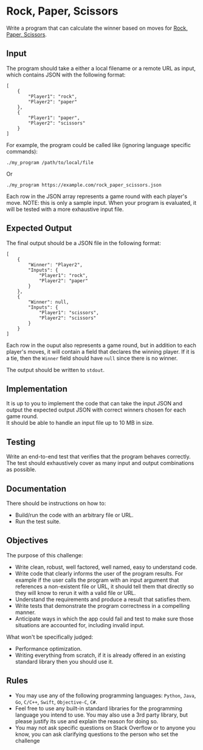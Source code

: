 # Rock, Paper, Scissors
Write a program that can calculate the winner based on moves for [Rock, Paper, Scissors](https://en.wikipedia.org/wiki/Rock%E2%80%93paper%E2%80%93scissors).

## Input 
The program should take a either a local filename or a remote URL as input, which contains JSON with the following format:

```
[
    {
        "Player1": "rock",
        "Player2": "paper"
    },
    {
        "Player1": "paper",
        "Player2": "scissors"
    }
]
```

For example, the program could be called like (ignoring language specific commands):

```
./my_program /path/to/local/file
```

Or

```
./my_program https://example.com/rock_paper_scissors.json
```

Each row in the JSON array represents a game round with each player's move.
NOTE: this is only a sample input.  When your program is evaluated, it will be tested with a more exhaustive input file.

## Expected Output
The final output should be a JSON file in the following format:

```
[
    {
        "Winner": "Player2",
        "Inputs": {
            "Player1": "rock",
            "Player2": "paper"
        }
    },
    {
        "Winner": null,
        "Inputs": {
            "Player1": "scissors",
            "Player2": "scissors"
        }
    }
]
```

Each row in the ouput also represents a game round, but in addition to each player's moves, it will contain a field that declares the winning player.  If it is a tie, then the `Winner` field should have `null` since there is no winner.

The output should be written to `stdout`.

## Implementation
It is up to you to implement the code that can take the input JSON and output the expected output JSON with correct winners chosen for each game round.  
It should be able to handle an input file up to 10 MB in size.

## Testing
Write an end-to-end test that verifies that the program behaves correctly.  
The test should exhaustively cover as many input and output combinations as possible.

## Documentation

There should be instructions on how to:

- Build/run the code with an arbitrary file or URL.
- Run the test suite.

## Objectives 

The purpose of this challenge:

- Write clean, robust, well factored, well named, easy to understand code.
- Write code that clearly informs the user of the program results.  For example if the user calls the program with an input argument that references a non-existent file or URL, it should tell them that directly so they will know to rerun it with a valid file or URL.
- Understand the requirements and produce a result that satisfies them.
- Write tests that demonstrate the program correctness in a compelling manner.
- Anticipate ways in which the app could fail and test to make sure those situations are accounted for, including invalid input.

What won't be specifically judged:
- Performance optimization.
- Writing everything from scratch, if it is already offered in an existing standard library then you should use it.

## Rules
- You may use any of the following programming languages: `Python`, `Java`, `Go`, `C/C++`, `Swift`, `Objective-C`, `C#`.
- Feel free to use any built-in standard libraries for the programming language you intend to use.  You may also use a 3rd party library, but please justify its use and explain the reason for doing so.
- You may not ask specific questions on Stack Overflow or to anyone you know, you can ask clarifying questions to the person who set the challenge
